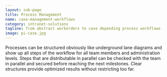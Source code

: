 ```yaml
---
layout: sub-page
title: Process Management
name: case-management-workflows
category: intranet-solutions
tagline: from abstract workorders to case depending process workflows
image: pi-case.jpg
---
```


Processes can be structured obviously like underground lane diagrams and show up all steps of the workflow for all team members and administration levels. Steps that are distributable in parallel can be checked with the team in parallel and secured before reaching the next milestones. Clear structures provide optimized results without restricting too far.
